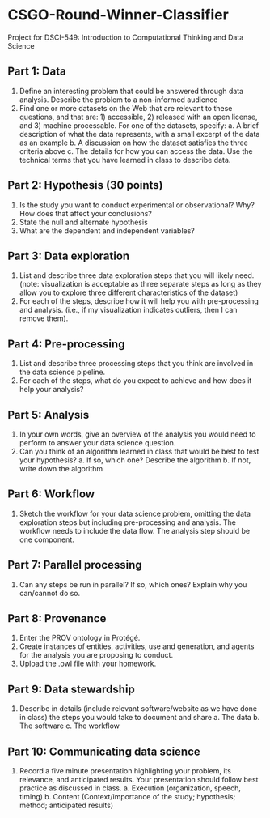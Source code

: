 # CSGO-Round-Winner-Classifier
Project for DSCI-549: Introduction to Computational Thinking and Data Science

## Part 1: Data 
1.	Define an interesting problem that could be answered through data analysis. Describe the problem to a non-informed audience 
2.	Find one or more datasets on the Web that are relevant to these questions, and that are: 1) accessible, 2) released with an open license, and 3) machine processable. For one of the datasets, specify:
a.	A brief description of what the data represents, with a small excerpt of the data as an example 
b.	A discussion on how the dataset satisfies the three criteria above 
c.	The details for how you can access the data. Use the technical terms that you have learned in class to describe data.

## Part 2: Hypothesis (30 points) 
1.	Is the study you want to conduct experimental or observational? Why? How does that affect your conclusions? 
2.	State the null and alternate hypothesis 
3.	What are the dependent and independent variables? 

## Part 3: Data exploration 
1.	List and describe three data exploration steps that you will likely need. (note: visualization is acceptable as three separate steps as long as they allow you to explore three different characteristics of the dataset)
2.	For each of the steps, describe how it will help you with pre-processing and analysis. (i.e., if my visualization indicates outliers, then I can remove them).  

## Part 4: Pre-processing 
1.	List and describe three processing steps that you think are involved in the data science pipeline. 
2.	For each of the steps, what do you expect to achieve and how does it help your analysis?

## Part 5: Analysis 
1.	In your own words, give an overview of the analysis you would need to perform to answer your data science question. 
2.	Can you think of an algorithm learned in class that would be best to test your hypothesis? 
a.	If so, which one? Describe the algorithm
b.	If not, write down the algorithm

## Part 6: Workflow 
1.	Sketch the workflow for your data science problem, omitting the data exploration steps but including pre-processing and analysis. The workflow needs to include the data flow. The analysis step should be one component. 

## Part 7: Parallel processing  
1.	Can any steps be run in parallel? If so, which ones? Explain why you can/cannot do so. 

## Part 8: Provenance 
1.	Enter the PROV ontology in Protégé. 
2.	Create instances of entities, activities, use and generation, and agents for the analysis you are proposing to conduct. 
3.	Upload the .owl file with your homework. 

## Part 9: Data stewardship 
1.	Describe in details (include relevant software/website as we have done in class) the steps you would take to document and share
a.	The data 
b.	The software
c.	The workflow

## Part 10: Communicating data science
1.	Record a five minute presentation highlighting your problem, its relevance, and anticipated results. Your presentation should follow best practice as discussed in class. 
a.	Execution (organization, speech, timing) 
b.	Content (Context/importance of the study; hypothesis; method; anticipated results)

